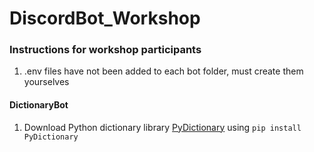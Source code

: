 # DiscordBot_Workshop

### Instructions for workshop participants 
1. .env files have not been added to each bot folder, must create them yourselves
#### DictionaryBot
1. Download Python dictionary library [PyDictionary](https://pypi.org/project/PyDictionary/) using `pip install PyDictionary` 
